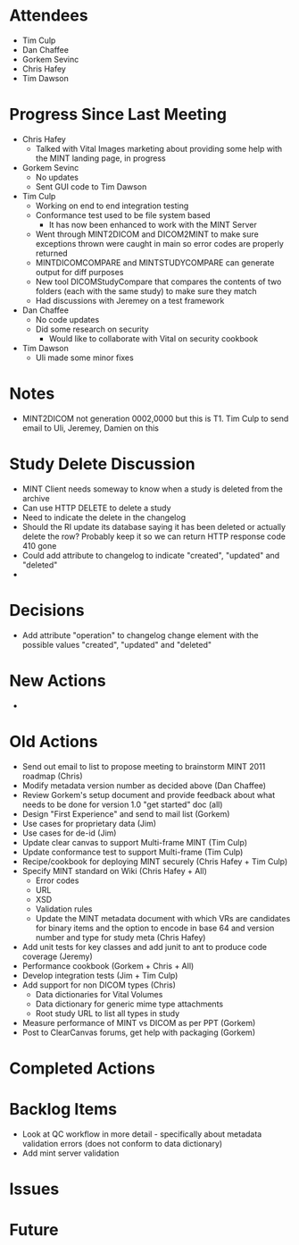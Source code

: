 # Attendees #
  * Tim Culp
  * Dan Chaffee
  * Gorkem Sevinc
  * Chris Hafey
  * Tim Dawson

# Progress Since Last Meeting #
  * Chris Hafey
    * Talked with Vital Images marketing about providing some help with the MINT landing page, in progress
  * Gorkem Sevinc
    * No updates
    * Sent GUI code to Tim Dawson
  * Tim Culp
    * Working on end to end integration testing
    * Conformance test used to be file system based
      * It has now been enhanced to work with the MINT Server
    * Went through MINT2DICOM and DICOM2MINT to make sure exceptions thrown were caught in main so error codes are properly returned
    * MINTDICOMCOMPARE and MINTSTUDYCOMPARE can generate output for diff purposes
    * New tool DICOMStudyCompare that compares the contents of two folders (each with the same study) to make sure they match
    * Had discussions with Jeremey on a test framework
  * Dan Chaffee
    * No code updates
    * Did some research on security
      * Would like to collaborate with Vital on security cookbook
  * Tim Dawson
    * Uli made some minor fixes

# Notes #
  * MINT2DICOM not generation 0002,0000 but this is T1.  Tim Culp to send email to Uli, Jeremey, Damien on this

# Study Delete Discussion #
  * MINT Client needs someway to know when a study is deleted from the archive
  * Can use HTTP DELETE to delete a study
  * Need to indicate the delete in the changelog
  * Should the RI update its database saying it has been deleted or actually delete the row?  Probably keep it so we can return HTTP response code 410 gone
  * Could add attribute to changelog to indicate "created", "updated" and "deleted"
  * 

# Decisions #
  * Add attribute "operation" to changelog change element with the possible values "created", "updated" and "deleted"

# New Actions #
  * 

# Old Actions #
  * Send out email to list to propose meeting to brainstorm MINT 2011 roadmap (Chris)
  * Modify metadata version number as decided above (Dan Chaffee)
  * Review Gorkem's setup document and provide feedback about what needs to be done for version 1.0 "get started" doc (all)
  * Design "First Experience" and send to mail list (Gorkem)
  * Use cases for proprietary data (Jim)
  * Use cases for de-id (Jim)
  * Update clear canvas to support Multi-frame MINT (Tim Culp)
  * Update conformance test to support Multi-frame (Tim Culp)
  * Recipe/cookbook for deploying MINT securely (Chris Hafey + Tim Culp)
  * Specify MINT standard on Wiki (Chris Hafey + All)
    * Error codes
    * URL
    * XSD
    * Validation rules
    * Update the MINT metadata document with which VRs are candidates for binary items and the option to encode in base 64 and version number and type for study meta (Chris Hafey)
  * Add unit tests for key classes and add junit to ant to produce code coverage (Jeremy)
  * Performance cookbook (Gorkem + Chris + All)
  * Develop integration tests (Jim + Tim Culp)
  * Add support for non DICOM types (Chris)
    * Data dictionaries for Vital Volumes
    * Data dictionary for generic mime type attachments
    * Root study URL to list all types in study
  * Measure performance of MINT vs DICOM as per PPT (Gorkem)
  * Post to ClearCanvas forums, get help with packaging (Gorkem)


# Completed Actions #

# Backlog Items #
  * Look at QC workflow in more detail - specifically about metadata validation errors (does not conform to data dictionary)
  * Add mint server validation



# Issues #

# Future #